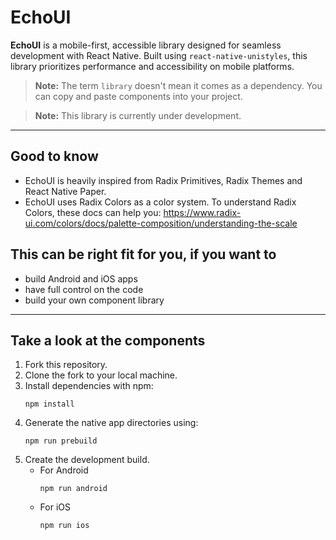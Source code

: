 # EchoUI

**EchoUI** is a mobile-first, accessible library designed for seamless development with React Native. Built using `react-native-unistyles`, this library prioritizes performance and accessibility on mobile platforms.

> **Note:** The term `library` doesn't mean it comes as a dependency. You can copy and paste components into your project.

> **Note:** This library is currently under development.

---

## Good to know
- EchoUI is heavily inspired from Radix Primitives, Radix Themes and React Native Paper.
- EchoUI uses Radix Colors as a color system. To understand Radix Colors, these docs can help you: https://www.radix-ui.com/colors/docs/palette-composition/understanding-the-scale

## This can be right fit for you, if you want to
- build Android and iOS apps
- have full control on the code
- build your own component library

---

## Take a look at the components
1. Fork this repository.
2. Clone the fork to your local machine.
3. Install dependencies with npm:
    ```
    npm install
    ```
4. Generate the native app directories using:
    ```
    npm run prebuild
    ```
5. Create the development build.
    - For Android
        ```
        npm run android
        ```
    - For iOS
        ```
        npm run ios
        ```
